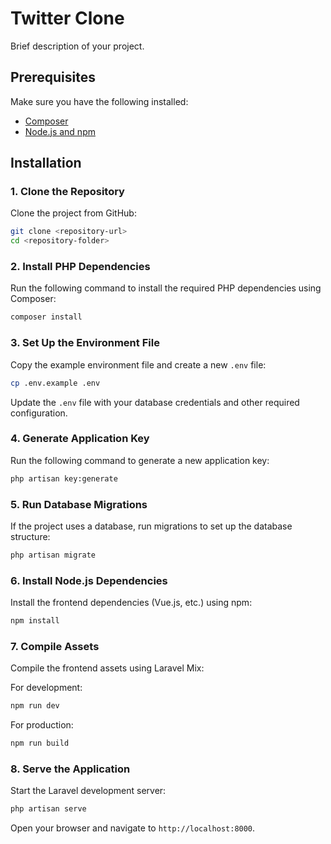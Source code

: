 
# Twitter Clone

Brief description of your project.

## Prerequisites

Make sure you have the following installed:

- [Composer](https://getcomposer.org/)
- [Node.js and npm](https://nodejs.org/)

## Installation

### 1. Clone the Repository

Clone the project from GitHub:

```bash
git clone <repository-url>
cd <repository-folder>
```

### 2. Install PHP Dependencies

Run the following command to install the required PHP dependencies using Composer:

```bash
composer install
```

### 3. Set Up the Environment File

Copy the example environment file and create a new `.env` file:

```bash
cp .env.example .env
```

Update the `.env` file with your database credentials and other required configuration.

### 4. Generate Application Key

Run the following command to generate a new application key:

```bash
php artisan key:generate
```

### 5. Run Database Migrations

If the project uses a database, run migrations to set up the database structure:

```bash
php artisan migrate
```

### 6. Install Node.js Dependencies

Install the frontend dependencies (Vue.js, etc.) using npm:

```bash
npm install
```

### 7. Compile Assets

Compile the frontend assets using Laravel Mix:

For development:
```bash
npm run dev
```

For production:
```bash
npm run build
```

### 8. Serve the Application

Start the Laravel development server:

```bash
php artisan serve
```

Open your browser and navigate to `http://localhost:8000`.


